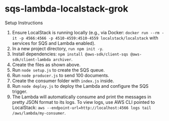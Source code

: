 # sqs-lambda-localstack-grok

Setup Instructions
1. Ensure LocalStack is running locally (e.g., via Docker: `docker run --rm -it -p 4566:4566 -p 4510-4559:4510-4559 localstack/localstack` with services for SQS and Lambda enabled).
1. In a new project directory, `run npm init -y`.
1. Install dependencies: `npm install @aws-sdk/client-sqs @aws-sdk/client-lambda archiver`.
1. Create the files as shown above.
1. Run `node setup.js` to create the SQS queue.
1. Run `node producer.js` to send 100 documents.
1. Create the consumer folder with `index.js` inside.
1. Run `node deploy.js` to deploy the Lambda and configure the SQS trigger.
1. The Lambda will automatically consume and print the messages in pretty JSON format to its logs. To view logs, use AWS CLI pointed to LocalStack: `aws --endpoint-url=http://localhost:4566 logs tail /aws/lambda/my-consumer`.
